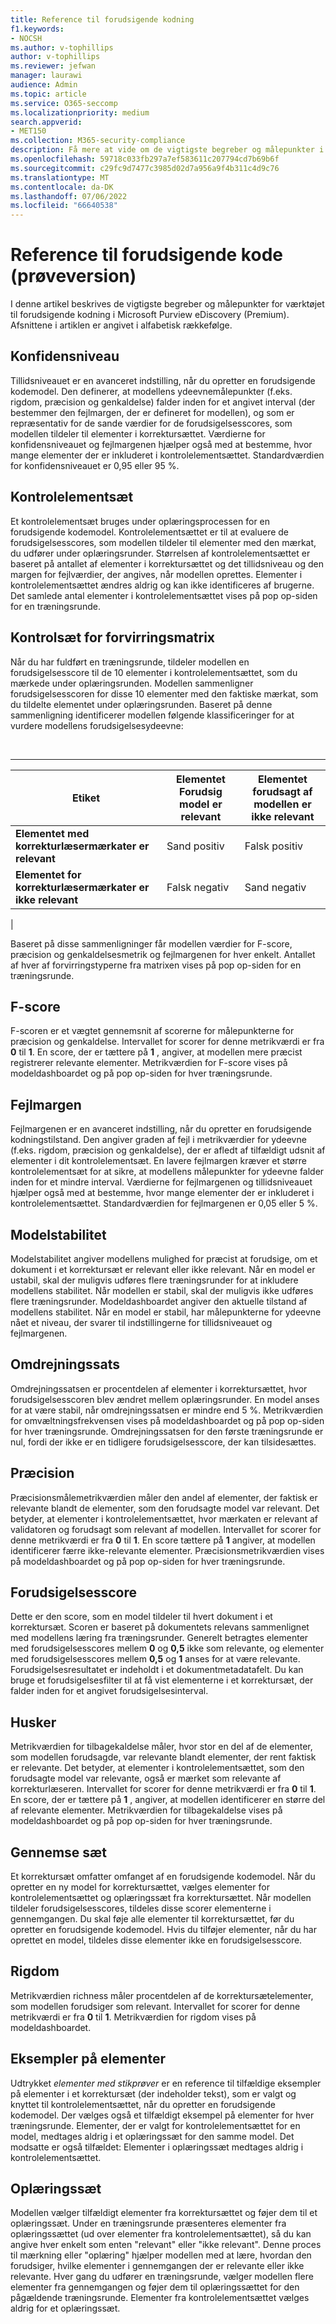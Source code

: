 ```yaml
---
title: Reference til forudsigende kodning
f1.keywords:
- NOCSH
ms.author: v-tophillips
author: v-tophillips
ms.reviewer: jefwan
manager: laurawi
audience: Admin
ms.topic: article
ms.service: O365-seccomp
ms.localizationpriority: medium
search.appverid:
- MET150
ms.collection: M365-security-compliance
description: Få mere at vide om de vigtigste begreber og målepunkter i værktøjet til forudsigende kodning i Microsoft Purview eDiscovery (Premium).
ms.openlocfilehash: 59718c033fb297a7ef583611c207794cd7b69b6f
ms.sourcegitcommit: c29fc9d7477c3985d02d7a956a9f4b311c4d9c76
ms.translationtype: MT
ms.contentlocale: da-DK
ms.lasthandoff: 07/06/2022
ms.locfileid: "66640538"
---
```

# <a name="predictive-coding-reference-preview"></a>Reference til forudsigende kode (prøveversion)

I denne artikel beskrives de vigtigste begreber og målepunkter for værktøjet til forudsigende kodning i Microsoft Purview eDiscovery (Premium). Afsnittene i artiklen er angivet i alfabetisk rækkefølge.

## <a name="confidence-level"></a>Konfidensniveau

Tillidsniveauet er en avanceret indstilling, når du opretter en forudsigende kodemodel. Den definerer, at modellens ydeevnemålepunkter (f.eks. rigdom, præcision og genkaldelse) falder inden for et angivet interval (der bestemmer den fejlmargen, der er defineret for modellen), og som er repræsentativ for de sande værdier for de forudsigelsesscores, som modellen tildeler til elementer i korrektursættet. Værdierne for konfidensniveauet og fejlmargenen hjælper også med at bestemme, hvor mange elementer der er inkluderet i kontrolelementsættet. Standardværdien for konfidensniveauet er 0,95 eller 95 %.

## <a name="control-set"></a>Kontrolelementsæt

Et kontrolelementsæt bruges under oplæringsprocessen for en forudsigende kodemodel. Kontrolelementsættet er til at evaluere de forudsigelsesscores, som modellen tildeler til elementer med den mærkat, du udfører under oplæringsrunder. Størrelsen af kontrolelementsættet er baseret på antallet af elementer i korrektursættet og det tillidsniveau og den margen for fejlværdier, der angives, når modellen oprettes. Elementer i kontrolelementsættet ændres aldrig og kan ikke identificeres af brugerne. Det samlede antal elementer i kontrolelementsættet vises på pop op-siden for en træningsrunde.

## <a name="control-set-confusion-matrix"></a>Kontrolsæt for forvirringsmatrix

Når du har fuldført en træningsrunde, tildeler modellen en forudsigelsesscore til de 10 elementer i kontrolelementsættet, som du mærkede under oplæringsrunden. Modellen sammenligner forudsigelsesscoren for disse 10 elementer med den faktiske mærkat, som du tildelte elementet under oplæringsrunden. Baseret på denne sammenligning identificerer modellen følgende klassificeringer for at vurdere modellens forudsigelsesydeevne:

<br>

****

|Etiket|Elementet Forudsig model er relevant|Elementet forudsagt af modellen er ikke relevant|
|---|---|---|
|**Elementet med korrekturlæsermærkater er relevant**|Sand positiv|Falsk positiv|
|**Elementet for korrekturlæsermærkater er ikke relevant**|Falsk negativ|Sand negativ|
|

Baseret på disse sammenligninger får modellen værdier for F-score, præcision og genkaldelsesmetrik og fejlmargenen for hver enkelt. Antallet af hver af forvirringstyperne fra matrixen vises på pop op-siden for en træningsrunde.

## <a name="f-score"></a>F-score

F-scoren er et vægtet gennemsnit af scorerne for målepunkterne for præcision og genkaldelse.  Intervallet for scorer for denne metrikværdi er fra **0** til **1**. En score, der er tættere på **1** , angiver, at modellen mere præcist registrerer relevante elementer. Metrikværdien for F-score vises på modeldashboardet og på pop op-siden for hver træningsrunde.

## <a name="margin-of-error"></a>Fejlmargen

Fejlmargenen er en avanceret indstilling, når du opretter en forudsigende kodningstilstand. Den angiver graden af fejl i metrikværdier for ydeevne (f.eks. rigdom, præcision og genkaldelse), der er afledt af tilfældigt udsnit af elementer i dit kontrolelementsæt. En lavere fejlmargen kræver et større kontrolelementsæt for at sikre, at modellens målepunkter for ydeevne falder inden for et mindre interval. Værdierne for fejlmargenen og tillidsniveauet hjælper også med at bestemme, hvor mange elementer der er inkluderet i kontrolelementsættet. Standardværdien for fejlmargenen er 0,05 eller 5 %.

## <a name="model-stability"></a>Modelstabilitet

Modelstabilitet angiver modellens mulighed for præcist at forudsige, om et dokument i et korrektursæt er relevant eller ikke relevant. Når en model er ustabil, skal der muligvis udføres flere træningsrunder for at inkludere modellens stabilitet. Når modellen er stabil, skal der muligvis ikke udføres flere træningsrunder. Modeldashboardet angiver den aktuelle tilstand af modellens stabilitet. Når en model er stabil, har målepunkterne for ydeevne nået et niveau, der svarer til indstillingerne for tillidsniveauet og fejlmargenen.

## <a name="overturn-rate"></a>Omdrejningssats

Omdrejningssatsen er procentdelen af elementer i korrektursættet, hvor forudsigelsesscoren blev ændret mellem oplæringsrunder. En model anses for at være stabil, når omdrejningssatsen er mindre end 5 %. Metrikværdien for omvæltningsfrekvensen vises på modeldashboardet og på pop op-siden for hver træningsrunde. Omdrejningssatsen for den første træningsrunde er nul, fordi der ikke er en tidligere forudsigelsesscore, der kan tilsidesættes.

## <a name="precision"></a>Præcision

Præcisionsmålemetrikværdien måler den andel af elementer, der faktisk er relevante blandt de elementer, som den forudsagte model var relevant. Det betyder, at elementer i kontrolelementsættet, hvor mærkaten er relevant af validatoren og forudsagt som relevant af modellen. Intervallet for scorer for denne metrikværdi er fra **0** til **1**. En score tættere på **1** angiver, at modellen identificerer færre ikke-relevante elementer. Præcisionsmetrikværdien vises på modeldashboardet og på pop op-siden for hver træningsrunde.

## <a name="prediction-score"></a>Forudsigelsesscore

Dette er den score, som en model tildeler til hvert dokument i et korrektursæt. Scoren er baseret på dokumentets relevans sammenlignet med modellens læring fra træningsrunder. Generelt betragtes elementer med forudsigelsesscores mellem **0** og **0,5** ikke som relevante, og elementer med forudsigelsesscores mellem **0,5** og **1** anses for at være relevante. Forudsigelsesresultatet er indeholdt i et dokumentmetadatafelt. Du kan bruge et forudsigelsesfilter til at få vist elementerne i et korrektursæt, der falder inden for et angivet forudsigelsesinterval.

## <a name="recall"></a>Husker

Metrikværdien for tilbagekaldelse måler, hvor stor en del af de elementer, som modellen forudsagde, var relevante blandt elementer, der rent faktisk er relevante. Det betyder, at elementer i kontrolelementsættet, som den forudsagte model var relevante, også er mærket som relevante af korrekturlæseren. Intervallet for scorer for denne metrikværdi er fra **0** til **1**. En score, der er tættere på **1** , angiver, at modellen identificerer en større del af relevante elementer. Metrikværdien for tilbagekaldelse vises på modeldashboardet og på pop op-siden for hver træningsrunde.

## <a name="review-set"></a>Gennemse sæt

Et korrektursæt omfatter omfanget af en forudsigende kodemodel. Når du opretter en ny model for korrektursættet, vælges elementer for kontrolelementsættet og oplæringssæt fra korrektursættet. Når modellen tildeler forudsigelsesscores, tildeles disse scorer elementerne i gennemgangen. Du skal føje alle elementer til korrektursættet, før du opretter en forudsigende kodemodel. Hvis du tilføjer elementer, når du har oprettet en model, tildeles disse elementer ikke en forudsigelsesscore.

## <a name="richness"></a>Rigdom

Metrikværdien richness måler procentdelen af de korrektursætelementer, som modellen forudsiger som relevant. Intervallet for scorer for denne metrikværdi er fra **0** til **1**. Metrikværdien for rigdom vises på modeldashboardet.

## <a name="sampled-items"></a>Eksempler på elementer

Udtrykket *elementer med stikprøver* er en reference til tilfældige eksempler på elementer i et korrektursæt (der indeholder tekst), som er valgt og knyttet til kontrolelementsættet, når du opretter en forudsigende kodemodel. Der vælges også et tilfældigt eksempel på elementer for hver træningsrunde. Elementer, der er valgt for kontrolelementsættet for en model, medtages aldrig i et oplæringssæt for den samme model. Det modsatte er også tilfældet: Elementer i oplæringssæt medtages aldrig i kontrolelementsættet.

## <a name="training-set"></a>Oplæringssæt

Modellen vælger tilfældigt elementer fra korrektursættet og føjer dem til et oplæringssæt. Under en træningsrunde præsenteres elementer fra oplæringssættet (ud over elementer fra kontrolelementsættet), så du kan angive hver enkelt som enten "relevant" eller "ikke relevant". Denne proces til mærkning eller "oplæring" hjælper modellen med at lære, hvordan den forudsiger, hvilke elementer i gennemgangen der er relevante eller ikke relevante. Hver gang du udfører en træningsrunde, vælger modellen flere elementer fra gennemgangen og føjer dem til oplæringssættet for den pågældende træningsrunde. Elementer fra kontrolelementsættet vælges aldrig for et oplæringssæt.
